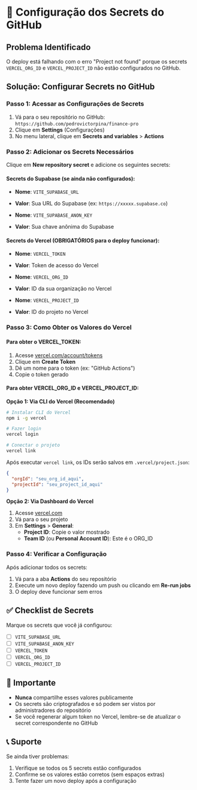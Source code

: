 # 🔑 Configuração dos Secrets do GitHub

## Problema Identificado

O deploy está falhando com o erro "Project not found" porque os secrets `VERCEL_ORG_ID` e `VERCEL_PROJECT_ID` não estão configurados no GitHub.

## Solução: Configurar Secrets no GitHub

### Passo 1: Acessar as Configurações de Secrets

1. Vá para o seu repositório no GitHub: `https://github.com/pedrovictorpina/finance-pro`
2. Clique em **Settings** (Configurações)
3. No menu lateral, clique em **Secrets and variables** > **Actions**

### Passo 2: Adicionar os Secrets Necessários

Clique em **New repository secret** e adicione os seguintes secrets:

#### Secrets do Supabase (se ainda não configurados):
- **Nome**: `VITE_SUPABASE_URL`
- **Valor**: Sua URL do Supabase (ex: `https://xxxxx.supabase.co`)

- **Nome**: `VITE_SUPABASE_ANON_KEY`
- **Valor**: Sua chave anônima do Supabase

#### Secrets do Vercel (OBRIGATÓRIOS para o deploy funcionar):

- **Nome**: `VERCEL_TOKEN`
- **Valor**: Token de acesso do Vercel

- **Nome**: `VERCEL_ORG_ID`
- **Valor**: ID da sua organização no Vercel

- **Nome**: `VERCEL_PROJECT_ID`
- **Valor**: ID do projeto no Vercel

### Passo 3: Como Obter os Valores do Vercel

#### Para obter o VERCEL_TOKEN:
1. Acesse [vercel.com/account/tokens](https://vercel.com/account/tokens)
2. Clique em **Create Token**
3. Dê um nome para o token (ex: "GitHub Actions")
4. Copie o token gerado

#### Para obter VERCEL_ORG_ID e VERCEL_PROJECT_ID:

**Opção 1: Via CLI do Vercel (Recomendado)**
```bash
# Instalar CLI do Vercel
npm i -g vercel

# Fazer login
vercel login

# Conectar o projeto
vercel link
```

Após executar `vercel link`, os IDs serão salvos em `.vercel/project.json`:
```json
{
  "orgId": "seu_org_id_aqui",
  "projectId": "seu_project_id_aqui"
}
```

**Opção 2: Via Dashboard do Vercel**
1. Acesse [vercel.com](https://vercel.com)
2. Vá para o seu projeto
3. Em **Settings** > **General**:
   - **Project ID**: Copie o valor mostrado
   - **Team ID** (ou **Personal Account ID**): Este é o ORG_ID

### Passo 4: Verificar a Configuração

Após adicionar todos os secrets:
1. Vá para a aba **Actions** do seu repositório
2. Execute um novo deploy fazendo um push ou clicando em **Re-run jobs**
3. O deploy deve funcionar sem erros

## ✅ Checklist de Secrets

Marque os secrets que você já configurou:

- [ ] `VITE_SUPABASE_URL`
- [ ] `VITE_SUPABASE_ANON_KEY`
- [ ] `VERCEL_TOKEN`
- [ ] `VERCEL_ORG_ID`
- [ ] `VERCEL_PROJECT_ID`

## 🚨 Importante

- **Nunca** compartilhe esses valores publicamente
- Os secrets são criptografados e só podem ser vistos por administradores do repositório
- Se você regenerar algum token no Vercel, lembre-se de atualizar o secret correspondente no GitHub

## 📞 Suporte

Se ainda tiver problemas:
1. Verifique se todos os 5 secrets estão configurados
2. Confirme se os valores estão corretos (sem espaços extras)
3. Tente fazer um novo deploy após a configuração